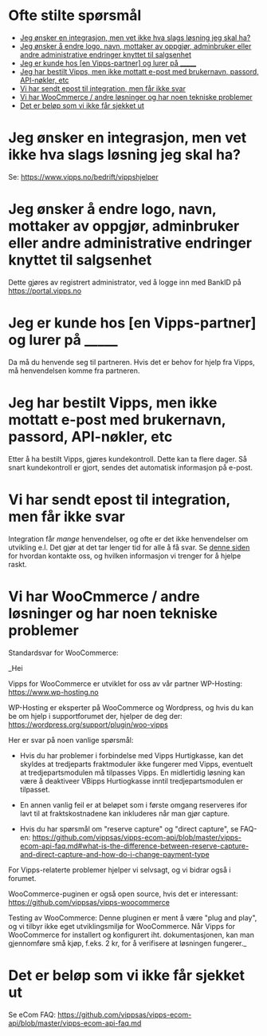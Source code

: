 # Ofte stilte spørsmål

- [Jeg ønsker en integrasjon, men vet ikke hva slags løsning jeg skal ha?](#jeg--nsker-en-integrasjon--men-vet-ikke-hva-slags-l-sning-jeg-skal-ha-)
- [Jeg ønsker å endre logo, navn, mottaker av oppgjør, adminbruker eller andre administrative endringer knyttet til salgsenhet](#jeg--nsker---endre-logo--navn--mottaker-av-oppgj-r--adminbruker-eller-andre-administrative-endringer-knyttet-til-salgsenhet)
- [Jeg er kunde hos [en Vipps-partner] og lurer på _____](#jeg-er-kunde-hos--en-vipps-partner--og-lurer-p-------)
- [Jeg har bestilt Vipps, men ikke mottatt e-post med brukernavn, passord, API-nøkler, etc](#jeg-har-bestilt-vipps--men-ikke-mottatt-e-post-med-brukernavn--passord--api-n-kler--etc)
- [Vi har sendt epost til integration, men får ikke svar](#vi-har-sendt-epost-til-integration--men-f-r-ikke-svar)
- [Vi har WooCmmerce / andre løsninger og har noen tekniske problemer](#vi-har-woocmmerce---andre-l-sninger-og-har-noen-tekniske-problemer)
- [Det er beløp som vi ikke får sjekket ut](#det-er-bel-p-som-vi-ikke-f-r-sjekket-ut)

# Jeg ønsker en integrasjon, men vet ikke hva slags løsning jeg skal ha?

Se: https://www.vipps.no/bedrift/vippshjelper

# Jeg ønsker å endre logo, navn, mottaker av oppgjør, adminbruker eller andre administrative endringer knyttet til salgsenhet

Dette gjøres av registrert administrator, ved å logge inn med BankID på https://portal.vipps.no

# Jeg er kunde hos [en Vipps-partner] og lurer på _____

Da må du henvende seg til partneren. Hvis det er behov for hjelp fra Vipps, må henvendelsen
komme fra partneren.

# Jeg har bestilt Vipps, men ikke mottatt e-post med brukernavn, passord, API-nøkler, etc

Etter å ha bestilt Vipps, gjøres kundekontroll. Dette kan ta flere dager.
Så snart kundekontroll er gjort, sendes det automatisk informasjon på e-post.

# Vi har sendt epost til integration, men får ikke svar

Integration får _mange_ henvendelser, og ofte er det ikke henvendelser om utvikling e.l.
Det gjør at det tar lenger tid for alle å få svar.
Se [denne siden](https://github.com/vippsas/vipps-developers/blob/master/contact.md)
for hvordan kontakte oss, og hvilken informasjon vi trenger for å hjelpe raskt.

# Vi har WooCmmerce / andre løsninger og har noen tekniske problemer

Standardsvar for WooCommerce:

_Hei

Vipps for WooCommerce er utviklet for oss av vår partner WP-Hosting: https://www.wp-hosting.no

WP-Hosting er eksperter på WooCommerce og Wordpress, og hvis du kan be om hjelp i supportforumet der, hjelper de deg der: https://wordpress.org/support/plugin/woo-vipps

Her er svar på noen vanlige spørsmål:

* Hvis du har problemer i forbindelse med Vipps Hurtigkasse, kan det skyldes at tredjeparts fraktmoduler ikke fungerer med Vipps, eventuelt at tredjepartsmodulen må tilpasses Vipps. En midlertidig løsning kan være å deaktiveer VBipps Hurtiogkasse inntil tredjepartsmodulen er tilpasset.

* En annen vanlig feil er at beløpet som i første omgang reserveres ifor lavt til at fraktskostnadene kan inkluderes når man gjør capture.

* Hvis du har spørsmål om "reserve capture" og "direct capture", se FAQ-en:
https://github.com/vippsas/vipps-ecom-api/blob/master/vipps-ecom-api-faq.md#what-is-the-difference-between-reserve-capture-and-direct-capture-and-how-do-i-change-payment-type

For Vipps-relaterte problemer hjelper vi selvsagt, og vi bidrar også i forumet.

WooCommerce-puginen er også open source, hvis det er interessant: https://github.com/vippsas/vipps-woocommerce

Testing av WooCommerce: Denne pluginen er ment å være "plug and play", og vi tilbyr ikke eget utviklingsmiljø for WooCommerce. Når Vipps for WooCommerce for installert og konfigurert iht. dokumentasjonen, kan man gjennomføre små kjøp, f.eks. 2 kr, for å verifisere at løsningen fungerer._

# Det er beløp som vi ikke får sjekket ut

Se eCom FAQ: https://github.com/vippsas/vipps-ecom-api/blob/master/vipps-ecom-api-faq.md
